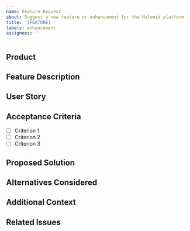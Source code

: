 ```yaml
---
name: Feature Request
about: Suggest a new feature or enhancement for the Halooid platform
title: '[FEATURE] '
labels: enhancement
assignees: ''
---
```


## Product
<!-- Which product does this feature belong to? (Taskake, Qultrix, AdminHub, CustomerConnect, Invantray, or Platform Core) -->

## Feature Description
<!-- A clear and concise description of the feature you're proposing -->

## User Story
<!-- As a [type of user], I want [goal] so that [benefit] -->

## Acceptance Criteria
<!-- List the criteria that must be met for this feature to be considered complete -->
- [ ] Criterion 1
- [ ] Criterion 2
- [ ] Criterion 3

## Proposed Solution
<!-- If you have ideas about how to implement this feature, describe them here -->

## Alternatives Considered
<!-- Have you considered any alternative solutions or features? -->

## Additional Context
<!-- Add any other context, screenshots, or mockups about the feature request here -->

## Related Issues
<!-- Link to any related issues -->
